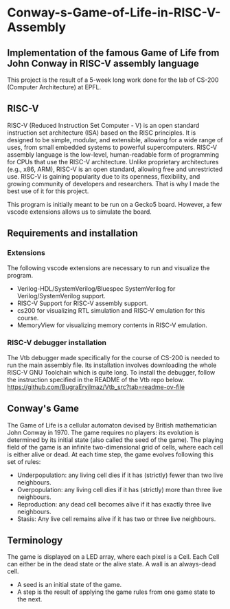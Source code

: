 # Conway-s-Game-of-Life-in-RISC-V-Assembly
## Implementation of the famous Game of Life from John Conway in RISC-V assembly language

This project is the result of a 5-week long work done for the lab of CS-200 (Computer Architecture) at EPFL.


## RISC-V
RISC-V (Reduced Instruction Set Computer - V) is an open standard instruction set architecture (ISA) based on the RISC principles. It is designed to be simple, modular, and extensible, allowing for a wide range of uses, from small embedded systems to powerful supercomputers. RISC-V assembly language is the low-level, human-readable form of programming for CPUs that use the RISC-V architecture.
Unlike proprietary architectures (e.g., x86, ARM), RISC-V is an open standard, allowing free and unrestricted use. RISC-V is gaining popularity due to its openness, flexibility, and growing community of developers and researchers.
That is why I made the best use of it for this project.



This program is initially meant to be run on a Gecko5 board. However, a few vscode extensions allows us to simulate the board.
## Requirements and installation
### Extensions
The following vscode extensions are necessary to run and visualize the program.
- Verilog-HDL/SystemVerilog/Bluespec SystemVerilog for Verilog/SystemVerilog support.
- RISC-V Support for RISC-V assembly support.
- cs200 for visualizing RTL simulation and RISC-V emulation for this course.
- MemoryView for visualizing memory contents in RISC-V emulation.

### RISC-V debugger installation
The Vtb debugger made specifically for the course of CS-200 is needed to run the main assembly file. Its installation involves downloading the whole RISC-V GNU Toolchain which is quite long.
To install the debugger, follow the instruction specified in the README of the Vtb repo below.
https://github.com/BugraEryilmaz/Vtb_src?tab=readme-ov-file

## Conway's Game
The Game of Life is a cellular automaton devised by British mathematician John Conway in 1970.
The game requires no players: its evolution is determined by its initial state (also called the seed of the
game). The playing field of the game is an infinite two-dimensional grid of cells, where each cell is either
alive or dead. At each time step, the game evolves following this set of rules:
- Underpopulation: any living cell dies if it has (strictly) fewer than two live neighbours.
- Overpopulation: any living cell dies if it has (strictly) more than three live neighbours.
- Reproduction: any dead cell becomes alive if it has exactly three live neighbours.
- Stasis: Any live cell remains alive if it has two or three live neighbours.

## Terminology
The game is displayed on a LED array, where each pixel is a Cell. Each Cell can either be in the dead
state or the alive state. A wall is an always-dead cell.
- A seed is an initial state of the game.
- A step is the result of applying the game rules from one game state to the next.

